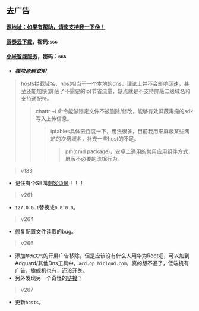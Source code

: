 ## 去广告
#### [源地址：如果有帮助，请您支持我一下😘！](https://lingeringsound.github.io/10007)
#### [蓝奏云下载](https://keytoolazy.lanzn.com/b03j67j0f)，密码:`666`
#### [小米智能服务](https://keytoolazy.lanzn.com/b007t52m1i)，密码：`666`

- ***模块原理说明***
 > hosts拦截域名，host相当于一个本地的dns，理论上并不会影响网速，甚至还能加快(屏蔽了不需要的ip)节省流量，缺点就是不支持屏蔽二级域名和支持通配符。
 >> chattr +i 命令能够锁定文件不被删除/修改，能够有效屏蔽毒瘤的sdk写入上传信息。
 >>> iptables具体去百度一下，用法很多，目前我用来屏蔽某些网站的次级域名，补充一些host的不足。
 >>>> pm(cmd package)，安卓上通用的禁用应用组件方式，屏蔽不必要的流氓行为。

>v183
 - 记住有个SB叫[刺客边风](https://m.bilibili.com/space/21131684)！！！
>v261
 - `127.0.0.1`替换成`0.0.0.0`。
>v264
 - 修复配置文件读取的bug。
>v266
 - 添加`华为天气`的开屏广告移除，但是应该没有什么人用华为Root吧，可以加到Adguard/其他Dns工具中，`acd.op.hicloud.com`，真的想不通了，低端机有广告，旗舰机也有，还没开关。
 - 另外发现另一个奇怪的[链接](https://consumer.huawei.com/app-ads.txt)？
>v267
 - 更新`hosts`。
 




